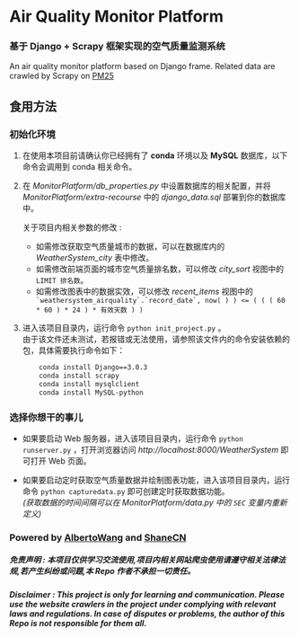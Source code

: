 # Air Quality Monitor Platform
### 基于 Django + Scrapy 框架实现的空气质量监测系统
An air quality monitor platform based on Django frame. Related data are crawled by Scrapy on [PM25](http://pm25.in/)  

## 食用方法
### 初始化环境  

1. 在使用本项目前请确认你已经拥有了 **conda** 环境以及 **MySQL** 数据库，以下命令会调用到 conda 相关命令。    

2. 在 *MonitorPlatform/db_properties.py* 中设置数据库的相关配置，并将 *MonitorPlatform/extra-recourse* 中的 *django_data.sql* 部署到你的数据库中。   

    关于项目内相关参数的修改 : 
    * 如需修改获取空气质量城市的数据，可以在数据库内的 *WeatherSystem_city* 表中修改。  
    * 如需修改前端页面的城市空气质量排名数，可以修改 *city_sort* 视图中的 ```LIMIT 排名数```。  
    * 如需修改图表中的数据实效，可以修改 *recent_items* 视图中的 ``` `weathersystem_airquality`.`record_date`, now( ) ) <= ( ( ( 60 * 60 ) * 24 ) * 有效天数 ) )```

3. 进入该项目目录内，运行命令 ```python init_project.py``` 。  
由于该文件还未测试，若报错或无法使用，请参照该文件内的命令安装依赖的包，具体需要执行命令如下：
    ```bash
        conda install Django==3.0.3
        conda install scrapy
        conda install mysqlclient
        conda install MySQL-python
    ```
    
### 选择你想干的事儿  
* 如果要启动 Web 服务器，进入该项目目录内，运行命令 ```python runserver.py``` ，打开浏览器访问 *http://localhost:8000/WeatherSystem* 即可打开 Web 页面。  

* 如果要启动定时获取空气质量数据并绘制图表功能，进入该项目目录内，运行命令 ```python capturedata.py``` 即可创建定时获取数据功能。  
*(获取数据的时间间隔可以在 *MonitorPlatform/data.py* 中的 ```SEC``` 变量内重新定义)*  

### Powered by [AlbertoWang](https://github.com/AlbertoWang) and  [ShaneCN](https://github.com/ShaneCN)

##### 免责声明 : 本项目仅供学习交流使用,项目内相关网站爬虫使用请遵守相关法律法规,若产生纠纷或问题,本 Repo 作者不承担一切责任。
##### Disclaimer : This project is only for learning and communication. Please use the website crawlers in the project under complying with relevant laws and regulations. In case of disputes or problems, the author of this Repo is not responsible for them all.
